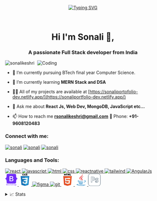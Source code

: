 <p align="center"><a href="https://sonaliportofolio.netlify.app/">
    <img src="https://readme-typing-svg.demolab.com?font=Georgia&weight=500&duration=1000&pause=100&color=F7A311FF&center=true&multiline=true&width=500&height=80&lines=Sonali+Keshri;%7C+React+%7C%7C+Front-End+Developer+%7C%7C+Full+Stack+Developer+%7C;Software+Engineer+" alt="Typing SVG" />
</a></p>
<br>
<h1 align="center">Hi I'm Sonali 👋,</h1>
<h3 align="center">A passionate Full Stack developer from India</h3>

<img align="right" alt="Coding" width="400" src="./APPROVED21.gif">
<p align="left"> <img src="https://komarev.com/ghpvc/?username=sonalikeshri&label=Profile%20views&color=0e75b6&style=flat" alt="sonalikeshri" /> </p>

- 🔭 I’m currently pursuing BTech final year Computer Science.

- 🌱 I’m currently learning **MERN Stack and DSA**

- 👨‍💻 All of my projects are available at [https://sonaliportofolio-dev.netlify.app/](https://sonaliportfolio-dev.netlify.app/)

- 💬 Ask me about **React Js, Web Dev, MongoDB, JavaScript etc...**

- 📫 How to reach me **rsonalikeshri@gmail.com** 📱 Phone: **+91-9608120483**


<h3 align="left">Connect with me:</h3>
<p align="left">
<a href="https://www.linkedin.com/in/sonali-keshri-322875225/" target="blank"><img align="center" src="https://raw.githubusercontent.com/rahuldkjain/github-profile-readme-generator/master/src/images/icons/Social/linked-in-alt.svg" alt="sonali" height="30" width="40" /></a>
<a href="https://www.instagram.com/sonali_keshri20/" target="blank"><img align="center" src="https://raw.githubusercontent.com/rahuldkjain/github-profile-readme-generator/master/src/images/icons/Social/instagram.svg" alt="sonali" height="30" width="40" /></a>
<a href="https://leetcode.com/rsonalikeshri/" target="blank"><img align="center" src="https://raw.githubusercontent.com/rahuldkjain/github-profile-readme-generator/master/src/images/icons/Social/leet-code.svg" alt="sonali" height="30" width="40" /></a>
</p>

<h3 align="left">Languages and Tools:</h3>
<p align="left">
<a href="https://react.dev/" target="_blank" rel="noreferrer"> <img src="https://th.bing.com/th/id/OIP.dE4ObnWQ46TFJp-QbPAkMAHaHa?w=178&h=180&c=7&r=0&o=5&dpr=1.3&pid=1.7" alt="react" width="40" height="40"/> </a>
<a href="https://developer.mozilla.org/en-US/docs/Web/javascript" target="_blank" rel="noreferrer"> <img src="https://www.tc-web.it/wp-content/uploads/2018/07/javascript_logo.jpg" alt="javascript" width="40" height="40"/> </a>
<a href="https://html.com/" target="_blank" rel="noreferrer"> <img src="https://p7.hiclipart.com/preview/1005/511/631/web-development-html-logo-world-wide-web-consortium-create-html-signature.jpg" alt="html" width="40" height="40"/> </a>
<a href="https://web.dev/learn/css/" target="_blank" rel="noreferrer"> <img src="https://image.pngaaa.com/311/3920311-middle.png" alt="css" width="40" height="40"/> </a>
<a href="https://reactnative.dev/" target="_blank" rel="noreferrer"> <img src="https://www.tienle.com/wp-content/uploads/2017/11/react-native-logo.png" alt="reactnative" width="40" height="40"/> </a>
<a href="https://tailwindcss.com/" target="_blank" rel="noreferrer"> <img src="https://jefrydco.id/_nuxt/img/how-tailwind-css-help-reduce-workload-by-jefrydco.833f9b8.jpg" alt="tailwind" width="40" height="40"/> </a> 
<a href="https://angularjs.org/" target="_blank" rel="noreferrer"><img src="https://th.bing.com/th/id/OIP.liYbsPpCk8BCLhNs9R9Z4wHaE8?pid=ImgDet&rs=1" alt="AngularJs" width="40" height="40"/> </a>
<a href="https://getbootstrap.com" target="_blank" rel="noreferrer"> <img src="https://raw.githubusercontent.com/devicons/devicon/master/icons/bootstrap/bootstrap-plain-wordmark.svg" alt="bootstrap" width="40" height="40"/> </a> 
<a href="https://www.w3schools.com/css/" target="_blank" rel="noreferrer"> <img src="https://raw.githubusercontent.com/devicons/devicon/master/icons/css3/css3-original-wordmark.svg" alt="css3" width="40" height="40"/> </a> 
<a href="https://www.figma.com/" target="_blank" rel="noreferrer"> <img src="https://www.vectorlogo.zone/logos/figma/figma-icon.svg" alt="figma" width="40" height="40"/> </a> 
<a href="https://git-scm.com/" target="_blank" rel="noreferrer"> <img src="https://www.vectorlogo.zone/logos/git-scm/git-scm-icon.svg" alt="git" width="40" height="40"/> </a> 
<a href="https://www.w3.org/html/" target="_blank" rel="noreferrer"> <img src="https://raw.githubusercontent.com/devicons/devicon/master/icons/html5/html5-original-wordmark.svg" alt="html5" width="40" height="40"/> </a> 
<a href="https://www.java.com" target="_blank" rel="noreferrer"> <img src="https://raw.githubusercontent.com/devicons/devicon/master/icons/java/java-original.svg" alt="java" width="40" height="40"/> </a>
<a href="https://www.photoshop.com/en" target="_blank" rel="noreferrer"> <img src="https://raw.githubusercontent.com/devicons/devicon/master/icons/photoshop/photoshop-line.svg" alt="photoshop" width="40" height="40"/> </a> 


<details>
<summary>📈 Stats</summary>
<br>

## My Github Stats

![](http://github-profile-summary-cards.vercel.app/api/cards/profile-details?username=Sonali-keshri&theme=swift)
    
![](http://github-profile-summary-cards.vercel.app/api/cards/repos-per-language?username=Sonali-keshri&theme=swift)![](http://github-profile-summary-cards.vercel.app/api/cards/most-commit-language?username=Sonali-keshri&theme=swift)
    
![](http://github-profile-summary-cards.vercel.app/api/cards/stats?username=Sonali-keshri&theme=swift)![](http://github-profile-summary-cards.vercel.app/api/cards/productive-time?username=Sonali-keshri&theme=swift&utcOffset=8)

